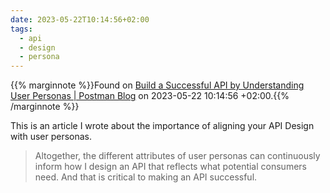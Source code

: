 ```yaml
---
date: 2023-05-22T10:14:56+02:00
tags:
  - api
  - design
  - persona
---
```

{{% marginnote %}}Found on [Build a Successful API by Understanding User Personas | Postman Blog](https://blog.postman.com/build-successful-api-by-understanding-user-personas/) on 2023-05-22 10:14:56 +02:00.{{% /marginnote %}}

This is an article I wrote about the importance of aligning your API Design with user personas.

> Altogether, the different attributes of user personas can continuously inform how I design an API that reflects what potential consumers need. And that is critical to making an API successful.